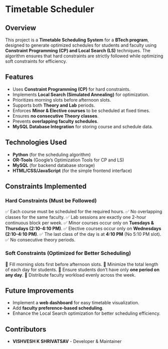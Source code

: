 # Timetable Scheduler

## Overview
This project is a **Timetable Scheduling System** for a **BTech program**, designed to generate optimized schedules for students and faculty using **Constraint Programming (CP) and Local Search (LS)** techniques. The algorithm ensures that hard constraints are strictly followed while optimizing soft constraints for efficiency.

## Features
- Uses **Constraint Programming (CP)** for hard constraints.
- Implements **Local Search (Simulated Annealing)** for optimization.
- Prioritizes morning slots before afternoon slots.
- Supports both **Theory and Lab** periods.
- Enforces **Minor & Elective courses** to be scheduled at fixed times.
- Ensures **no consecutive Theory classes**.
- Prevents **overlapping faculty schedules**.
- **MySQL Database Integration** for storing course and schedule data.

## Technologies Used
- **Python** (for the scheduling algorithm)
- **OR-Tools** (Google’s Optimization Tools for CP and LS)
- **MySQL** (for backend database storage)
- **HTML/CSS/JavaScript** (for the simple frontend interface)


## Constraints Implemented
### **Hard Constraints (Must be Followed)**
✅ Each course must be scheduled for the required hours.
✅ No overlapping classes for the same faculty.
✅ Lab sessions are exactly one 2-hour continuous block per week.
✅ Minor courses occur only on **Tuesdays & Thursdays (2:10-4:10 PM)**.
✅ Elective courses occur only on **Wednesdays (2:10-4:10 PM)**.
✅ The last class of the day is at **4:10 PM** (No 5:10 PM slot).
✅ No consecutive theory periods.

### **Soft Constraints (Optimized for Better Scheduling)**
🔹 Fill morning slots first before afternoon slots.
🔹 Minimize the total length of each day for students.
🔹 Ensure students don’t have only **one period on any day**.
🔹 Distribute faculty workload evenly across the week.

## Future Improvements
- Implement a **web dashboard** for easy timetable visualization.
- Add **faculty preference-based scheduling**.
- Enhance the Local Search optimization for better scheduling efficiency.

## Contributors
- **VISHVESH K SHRIVATSAV** - Developer & Maintainer
